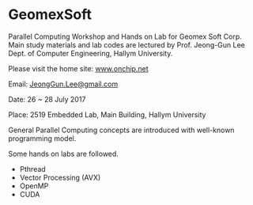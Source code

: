 # GeomexSoft

 Parallel Computing Workshop and Hands on Lab for Geomex Soft Corp.
 Main study materials and lab codes are lectured by Prof. Jeong-Gun Lee
 Dept. of Computer Engineering, Hallym University.
 
  Please visit the home site: www.onchip.net
  
  Email: JeongGun.Lee@gmail.com
 
 Date: 26 ~ 28 July 2017
 
 Place: 2519 Embedded Lab, Main Building, Hallym University
 
 General Parallel Computing concepts are introduced with well-known programming model.
 
 Some hands on labs are followed.
 - Pthread
 - Vector Processing (AVX)
 - OpenMP
 - CUDA
